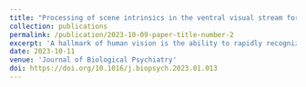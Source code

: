 ```yaml
---
title: "Processing of scene intrinsics in the ventral visual stream for object recognition"
collection: publications
permalink: /publication/2023-10-09-paper-title-number-2
excerpt: 'A hallmark of human vision is the ability to rapidly recognize objects in a complex naturalistic scene. However, the exact mechanisms behind the computational invariance of object recognition remain unknown. In this study, we investigate object constancy by estimating how the ventral visual stream processes shading, shadows, textures, and specularities. To accomplish this, we use object meshes from the Objaverse dataset to create distinct multiclass classification tasks. For every task, we render a dataset by excluding exactly one of the previously stated features at a time. Subsequently, we train a ResNet50 model on each dataset. The trained model is evaluated on Brain-Score; deviations in these metrics indicate the importance of a brain region in achieving invariance to a specific feature. A reduced score for a removed feature in a particular region implies its crucial role in processing that feature since the model classifies objects based on remaining scene intrinsics.'
date: 2023-10-11
venue: 'Journal of Biological Psychiatry'
doi: https://doi.org/10.1016/j.biopsych.2023.01.013
---
```

